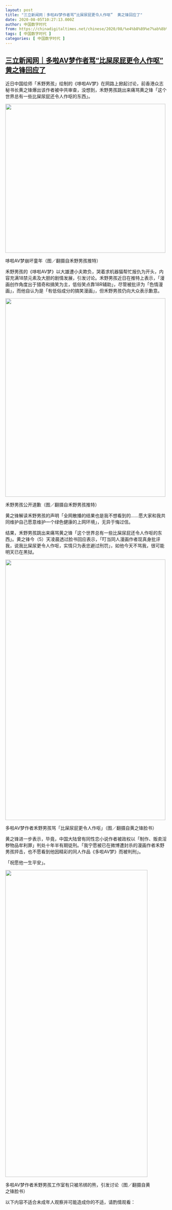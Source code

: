 ```yaml
---
layout: post
title: "三立新闻网｜多啦AV梦作者骂“比屎尿屁更令人作呕”  黄之锋回应了"
date: 2020-08-05T10:27:13.000Z
author: 中国数字时代
from: https://chinadigitaltimes.net/chinese/2020/08/%e4%b8%89%e7%ab%8b%e6%96%b0%e9%97%bb%e7%bd%91%ef%bd%9c%e5%a4%9a%e5%95%a6av%e6%a2%a6%e4%bd%9c%e8%80%85%e9%aa%82%e6%af%94%e5%b1%8e%e5%b0%bf%e5%b1%81%e6%9b%b4%e4%bb%a4%e4%ba%ba%e4%bd%9c%e5%91%95/
tags: [ 中国数字时代 ]
categories: [ 中国数字时代 ]
---
```

<!--1596623233000-->
[三立新闻网｜多啦AV梦作者骂“比屎尿屁更令人作呕”  黄之锋回应了](https://chinadigitaltimes.net/chinese/2020/08/%e4%b8%89%e7%ab%8b%e6%96%b0%e9%97%bb%e7%bd%91%ef%bd%9c%e5%a4%9a%e5%95%a6av%e6%a2%a6%e4%bd%9c%e8%80%85%e9%aa%82%e6%af%94%e5%b1%8e%e5%b0%bf%e5%b1%81%e6%9b%b4%e4%bb%a4%e4%ba%ba%e4%bd%9c%e5%91%95/)
------

<div>
<p>近日中国绘师「禾野男孩」绘制的《哆啦AV梦》在网路上掀起讨论，前香港众志秘书长黄之锋爆出该作者被中共审查，没想到，禾野男孩跳出来痛骂黄之锋「这个世界总有一些比屎尿屁还令人作呕的东西」。</p><div id="attachment_651751" style="width: 510px" class="wp-caption aligncenter"><img aria-describedby="caption-attachment-651751" class="wp-image-651751" src="https://chinadigitaltimes.net/chinese/files/2020/08/哆啦AV梦.jpg" alt="" width="500" height="466" srcset="https://chinadigitaltimes.net/chinese/files/2020/08/哆啦AV梦.jpg 800w, https://chinadigitaltimes.net/chinese/files/2020/08/哆啦AV梦-300x279.jpg 300w, https://chinadigitaltimes.net/chinese/files/2020/08/哆啦AV梦-768x715.jpg 768w" sizes="(max-width: 500px) 100vw, 500px" /><p id="caption-attachment-651751" class="wp-caption-text">哆啦AV梦崩坏童年（图／翻摄自禾野男孩推特）</p></div><p>禾野男孩的《哆啦AV梦》以大雄遭小夫欺负，哭着求机器猫帮忙报仇为开头，内容充满18禁元素及大胆的剧情发展，引发讨论。禾野男孩近日在推特上表示，「漫画创作角度出于猎奇和搞笑为主，低俗笑点靠18R辅助」，尽管被批评为「色情漫画」，而他自认为是「有低俗成分的搞笑漫画」，但禾野男孩仍向大众表示歉意。</p><div id="attachment_651752" style="width: 510px" class="wp-caption aligncenter"><img aria-describedby="caption-attachment-651752" class="wp-image-651752" src="https://chinadigitaltimes.net/chinese/files/2020/08/哆啦AV梦2.jpg" alt="" width="500" height="621" srcset="https://chinadigitaltimes.net/chinese/files/2020/08/哆啦AV梦2.jpg 800w, https://chinadigitaltimes.net/chinese/files/2020/08/哆啦AV梦2-242x300.jpg 242w, https://chinadigitaltimes.net/chinese/files/2020/08/哆啦AV梦2-768x953.jpg 768w" sizes="(max-width: 500px) 100vw, 500px" /><p id="caption-attachment-651752" class="wp-caption-text">禾野男孩公开道歉（图／翻摄自禾野男孩推特）</p></div><p>黄之锋解读禾野男孩的声明「全网散播的结果也是我不想看到的……愿大家和我共同维护自己愿意维护一个绿色健康的上网环境」，无异于悔过信。</p><p>结果，禾野男孩跳出来痛骂黄之锋「这个世界总有一些比屎尿屁还令人作呕的东西」。黄之锋今（5）天凌晨透过脸书回应表示，「叮当同人漫画作者现真身批评我，说我比屎尿更令人作呕，实情只为表忠避过刑罚」，如他今天不骂我，很可能明天已在黑狱。</p><div id="attachment_651753" style="width: 510px" class="wp-caption aligncenter"><img aria-describedby="caption-attachment-651753" class="wp-image-651753" src="https://chinadigitaltimes.net/chinese/files/2020/08/哆啦AV梦3.jpg" alt="" width="500" height="815" srcset="https://chinadigitaltimes.net/chinese/files/2020/08/哆啦AV梦3.jpg 589w, https://chinadigitaltimes.net/chinese/files/2020/08/哆啦AV梦3-184x300.jpg 184w" sizes="(max-width: 500px) 100vw, 500px" /><p id="caption-attachment-651753" class="wp-caption-text">多啦AV梦作者禾野男孩骂「比屎尿屁更令人作呕」（图／翻摄自黄之锋脸书）</p></div><p>黄之锋进一步表示，毕竟，中国大陆曾有同性恋小说作者被政权以「制作、贩卖淫秽物品牟利罪」判处十年半有期徒刑。「我宁愿被已在微博遭封杀的漫画作者禾野男孩抨击，也不愿看到他因精彩的同人作品《多啦AV梦》而被判刑」。</p><p>「祝愿他一生平安」。</p><div id="attachment_651754" style="width: 454px" class="wp-caption aligncenter"><img aria-describedby="caption-attachment-651754" class="size-full wp-image-651754" src="https://chinadigitaltimes.net/chinese/files/2020/08/哆啦AV梦4.jpg" alt="" width="444" height="960" srcset="https://chinadigitaltimes.net/chinese/files/2020/08/哆啦AV梦4.jpg 444w, https://chinadigitaltimes.net/chinese/files/2020/08/哆啦AV梦4-139x300.jpg 139w" sizes="(max-width: 444px) 100vw, 444px" /><p id="caption-attachment-651754" class="wp-caption-text">多啦AV梦作者禾野男孩工作室有只被吊绑的熊，引发讨论（图／翻摄自黄之锋脸书）</p></div><p>以下内容不适合未成年人观察并可能造成你的不适，请酌情观看：</p><p>&nbsp;</p><p>&nbsp;</p><p>&nbsp;</p><p>&nbsp;</p><p>&nbsp;</p><p>&nbsp;</p><p>&nbsp;</p><blockquote class="twitter-tweet" data-width="550" data-dnt="true"><p lang="zh" dir="ltr">哆啦AV梦 8.1事件<br />微博画师（MMMMM_禾野男孩）创作的搞基版哆啦A梦同人<br />Pixiv图源*需注册：<a href="https://t.co/TcPF0PZaeh">https://t.co/TcPF0PZaeh</a></p><p>图片 4/6 <a href="https://t.co/1diCL4bsPk">pic.twitter.com/1diCL4bsPk</a></p><p>&mdash; weirdshithole (@weirdshithole) <a href="https://twitter.com/weirdshithole/status/1289940649857318913?ref_src=twsrc%5Etfw">August 2, 2020</a></p></blockquote><p><script async src="https://platform.twitter.com/widgets.js" charset="utf-8"></script></p>
</div>
